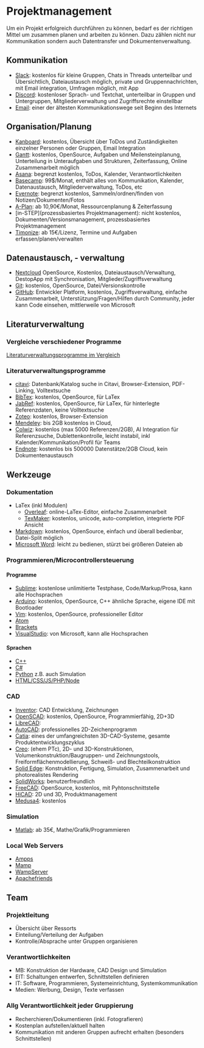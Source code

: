 # Projektmanagement
Um ein Projekt erfolgreich durchführen zu können, bedarf es der richtigen Mittel um zusammen planen und arbeiten zu können. Dazu zählen nicht nur Kommunikation sondern auch Datentransfer und Dokumentenverwaltung.

## Kommunikation
- [Slack](https://slack.com/intl/de-de): kostenlos für kleine Gruppen, Chats in Threads unterteilbar und Übersichtlich, Dateiaustausch möglich, private und Gruppennachrichten, mit Email integration, Umfragen möglich, mit App
- [Discord](https://discordapp.com/): kostenloser Sprach- und Textchat, unterteilbar in Gruppen und Untergruppen, Mitgliederverwaltung und Zugriffsrechte einstellbar
- [Email](https://cre.fm/cre104-e-mail): einer der ältesten Kommunikationswege seit Beginn des Internets

## Organisation/Planung
- [Kanboard](https://kanboard.org/): kostenlos, Übersicht über ToDos und Zuständigkeiten einzelner Personen oder Gruppen, Email Integration
- [Gantt](https://www.ganttproject.biz/): kostenlos, OpenSource, Aufgaben und Meilensteinplanung, Unterteilung in Unteraufgaben und Strukturen, Zeiterfassung, Online Zusammenarbeit möglich
- [Asana](https://asana.com/de/pricing): begrenzt kostenlos, ToDos, Kalender, Verantwortlichkeiten
- [Basecamp](https://basecamp.com/): 99$/Monat, enthält alles von Kommunikation, Kalender, Datenaustausch, Mitgliederverwaltung, ToDos, etc
- [Evernote](https://evernote.com/intl/de/compare-plans): begrenzt kostenlos, Sammeln/ordnen/finden von Notizen/Dokumenten/Fotos
- [A-Plan](https://www.braintool.com/): ab 10,90€/Monat, Ressourcenplanung & Zeiterfassung
- [in-STEP](prozessbasiertes Projektmanagement): nicht kostenlos, Dokumenten/Versionsmanagement, prozessbasiertes Projektmanagement
- [Timonize](http://www.timonize.de/): ab 15€/Lizenz, Termine und Aufgaben erfassen/planen/verwalten

## Datenaustausch, - verwaltung
- [Nextcloud](https://nextcloud.com/) OpenSource, Kostenlos, Dateiaustausch/Verwaltung, DestopApp mit Synchronisation, Mitglieder/Zugriffsverwaltung
- [Git](https://git-scm.com/): kostenlos, OpenSource, Datei/Versionskontrolle
- [GitHub](https://github.com/): Entwickler Platform, kostenlos, Zugriffsverwaltung, einfache Zusammenarbeit, Unterstützung/Fragen/Hilfen durch Community, jeder kann Code einsehen, mittlerweile von Microsoft

## Literaturverwaltung
### Vergleiche verschiedener Programme
[Literaturverwaltungsprogramme im Vergleich](http://mediatum.ub.tum.de/1127579?show_id=1316333)

### Literaturverwaltungsprogramme
- [citavi](): Datenbank/Katalog suche in Citavi, Browser-Extension, PDF-Linking, Volltextsuche
- [BibTex](https://www.ctan.org/pkg/bibtex): kostenlos, OpenSource, für LaTex
- [JabRef](https://www.jabref.org/): kostenlos, OpenSource, für LaTex, für hinterlegte Referenzdaten, keine Volltextsuche
- [Zoteo](https://www.zotero.org/): kostenlos, Browser-Extension
- [Mendeley](https://www.mendeley.com/?interaction_required=true): bis 2GB kostenlos in Cloud, 
- [Colwiz](https://wizdom.ai): kostenlos (max 5000 Referenzen/2GB), AI Integration für Referenzsuche, Dublettenkontrolle, leicht instabil, inkl Kalender/Kommunikation/Profil für Teams
- [Endnote](https://endnote.com): kostenlos bis 500000 Datenstätze/2GB Cloud, kein Dokumentenaustausch

## Werkzeuge
### Dokumentation
- LaTex (inkl Modulen)
	- [Overleaf](https://www.overleaf.com/):  online-LaTex-Editor, einfache Zusammenarbeit
	- [TexMaker](http://www.xm1math.net/texmaker/): kostenlos, unicode, auto-completion, integrierte PDF Ansicht
- [Markdown](https://markdown.de/): kostenlos, OpenSource, einfach und überall bedienbar, Datei-Split möglich 
- [Microsoft Word](https://products.office.com/de-DE/word): leicht zu bedienen, stürzt bei größeren Dateien ab

### Programmieren/Microcontrollersteuerung
#### Programme
- [Sublime](https://www.sublimetext.com/): kostenlose unlimitierte Testphase, Code/Markup/Prosa, kann alle Hochsprachen
- [Arduino](http://arduino.cc): kostenlos, OpenSource, C++ ähnliche Sprache, eigene IDE mit Bootloader
- [Vim](https://www.vim.org/): kostenlos, OpenSource, professioneller Editor
- [Atom](https://atom.io/)
- [Brackets](http://brackets.io/)
- [VisualStudio](https://www.visualstudio.com/): von Microsoft, kann alle Hochsprachen

#### Sprachen
- [C++](https://www.iso.org/standard/64029.html)
- [C#](https://docs.microsoft.com/de-de/dotnet/csharp/)
- [Python](https://www.python.org/) z.B. auch Simulation
- [HTML/CSS/JS/PHP/Node](https://www.w3resource.com/index.php)

### CAD
- [Inventor](https://www.autodesk.de/products/inventor/overview): CAD Entwicklung, Zeichnungen
- [OpenSCAD](https://www.openscad.org/): kostenlos, OpenSource, Programmierfähig, 2D+3D
- [LibreCAD]():
- [AutoCAD](http://www.autodesk.de/products/all-autocad/): professionelles 2D-Zeichenprogramm
- [Catia](http://www.3ds.com/de/produkte-und-services/catia/): eines der umfangreichsten 3D-CAD-Systeme, gesamte Produktentwicklungszyklus
- [Creo](http://de.ptc.com/product/creo): (ehem PTc), 2D- und 3D-Konstruktionen, Volumenkonstruktion/Baugruppen- und Zeichnungstools, Freiformflächenmodellierung, Schweiß- und Blechteilkonstruktion
- [Solid Edge](http://www.plm.automation.siemens.com/de_de/products/velocity/solidedge/): Konstruktion, Fertigung, Simulation, Zusammenarbeit und photorealistes Rendering
- [SolidWorks](http://www.solidworks.de/): benutzerfreundlich
- [FreeCAD](http://free-cad.sourceforge.net/): OpenSource, kostenlos, mit Pyhtonschnittstelle
- [HiCAD](https://www.isdgroup.com/de/isd-produkte/cad-hicad.html): 2D und 3D, Produktmanagement
- [Medusa4](http://www.cad-schroer.de/produkte/medusa4.html/): kostenlos

### Simulation
- [Matlab](https://de.mathworks.com/products/matlab.html): ab 35€, Mathe/Grafik/Programmieren

### Local Web Servers
- [Ampps](https://www.ampps.com/)
- [Mamp](https://www.mamp.info/en/)
- [WampServer](http://www.wampserver.com/en/)
- [Apachefriends](https://www.apachefriends.org/index.html)


## Team 
### Projektleitung 
- Übersicht über Ressorts
- Einteilung/Verteilung der Aufgaben
- Kontrolle/Absprache unter Gruppen organisieren

### Verantwortlichkeiten
- MB: Konstruktion der Hardware, CAD Design und Simulation
- EIT: Schaltungen entwerfen, Schnittstellen definieren
- IT: Software, Programmieren, Systemeinrichtung, Systemkommunikation
- Medien: Werbung, Design, Texte verfassen

### Allg Verantwortlichkeit jeder Gruppierung
- Recherchieren/Dokumentieren (inkl. Fotografieren)
- Kostenplan aufstellen/aktuell halten
- Kommunikation mit anderen Gruppen aufrecht erhalten (besonders Schnittstellen)
